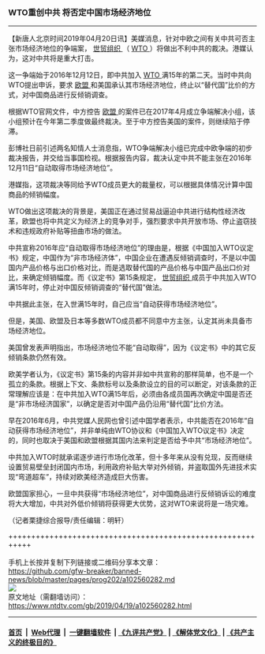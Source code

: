 ### WTO重创中共 将否定中国市场经济地位
------------------------

<div class="post_content" itemprop="articleBody">
 <p>
  【新唐人北京时间2019年04月20日讯】美媒消息，针对中欧之间有关中共可否主张市场经济地位的争端案，
  <a href="https://www.ntdtv.com/gb/世贸组织.htm">
   世贸组织
  </a>
  （
  <a href="https://www.ntdtv.com/gb/wto.htm">
   WTO
  </a>
  ）将做出不利中共的裁决。港媒认为，这对中共将是重大打击。
 </p>
 <p>
  这一争端始于2016年12月12日，即中共加入
  <a href="https://www.ntdtv.com/gb/wto.htm">
   WTO
  </a>
  满15年的第二天。当时中共向WTO提出申诉，要求
  <a href="https://www.ntdtv.com/gb/欧盟.htm">
   欧盟
  </a>
  和美国承认其市场经济地位，终止以“替代国”比价的方式，对中国商品进行反倾销调查。
 </p>
 <p>
  根据WTO官网文件，中方控告
  <a href="https://www.ntdtv.com/gb/欧盟.htm">
   欧盟
  </a>
  的案件已在2017年4月成立争端解决小组，该小组预计在今年第二季度做最终裁决。至于中方控告美国的案件，则继续陷于停滞。
 </p>
 <p>
  彭博社日前引述两名知情人士消息指，WTO争端解决小组已完成中欧争端的初步裁决报告，并交给当事国检视。根据报告内容，裁决认定中共不能主张在2016年12月11日“自动取得市场经济地位”。
 </p>
 <p>
  港媒指，这项裁决等同给予WTO成员更大的裁量权，可以根据具体情况计算中国商品的倾销幅度。
 </p>
 <p>
  WTO做出这项裁决的背景是，美国正在通过贸易战逼迫中共进行结构性经济改革，欧盟也将中共定义为经济上的竞争对手，强烈要求中共开放市场、停止盗窃技术和违规政府补贴等扭曲市场的做法。
 </p>
 <p>
  中共宣称2016年应“自动取得市场经济地位”的理由是，根据《中国加入WTO议定书》规定，中国作为“非市场经济体”，中国企业在遭遇反倾销调查时，不是以中国国内产品价格与出口价格对比，而是选取替代国的产品价格与中国产品出口价对比，来确定倾销幅度。而《议定书》第15条规定，
  <a href="https://www.ntdtv.com/gb/世贸组织.htm">
   世贸组织
  </a>
  成员于中共加入WTO满15年时，停止对中国反倾销调查的“替代国”做法。
 </p>
 <p>
  中共据此主张，在入世满15年时，自己应当“自动获得市场经济地位”。
 </p>
 <p>
  但是，美国、欧盟及日本等多数WTO成员都不同意中方主张，认定其尚未具备市场经济地位。
 </p>
 <p>
  美国曾发表声明指出，市场经济地位不能“自动取得”，因为《议定书》中的其它反倾销条款仍然有效。
 </p>
 <p>
  欧美学者认为，《议定书》第15条的内容并非如中共宣称的那样简单，也不是一个孤立的条款。根据上下文、条款标号以及条款设立的目的可以断定，对该条款的正常理解应该是：在中共加入WTO满15年后，必须由各成员国再次确定中国是否还是“非市场经济国家”，以确定是否对中国产品仍沿用“替代国”比价方法。
 </p>
 <p>
  早在2016年6月，中共党媒人民网也曾引述中国学者表示，中共能否在2016年“自动获得市场经济地位”，并非单纯由WTO协议和《中国加入WTO议定书》决定的，同时也取决于美国和欧盟根据其国内法来判定是否给予中共“市场经济地位”。
 </p>
 <p>
  中共加入WTO时就承诺逐步进行市场化改革，但十多年来从没有兑现，反而继续设置贸易壁垒封闭国内市场，利用政府补贴大举对外倾销，并盗取国外先进技术实现“弯道超车”，持续对欧美经济造成巨大伤害。
 </p>
 <p>
  欧盟国家担心，一旦中共获得“市场经济地位”，对中国商品进行反倾销诉讼的难度将大大增加，中共对外低价倾销将获得更大优势，这对WTO来说将是一场灾难。
 </p>
 <p>
  （记者栗捷综合报导/责任编辑：明轩）
 </p>
 <div class="single_ad">
 </div>
</div>

+++++++++++++++++++++++++++++++++++++++++++++++++++++++++++<br/><br/>
手机上长按并复制下列链接或二维码分享本文章：<br/>
https://github.com/gfw-breaker/banned-news/blob/master/pages/prog202/a102560282.md <br/>
<a href='https://github.com/gfw-breaker/banned-news/blob/master/pages/prog202/a102560282.md'><img src='https://github.com/gfw-breaker/banned-news/blob/master/pages/prog202/a102560282.md.png'/></a> <br/>
原文地址（需翻墙访问）：https://www.ntdtv.com/gb/2019/04/19/a102560282.html


------------------------
#### [首页](https://github.com/gfw-breaker/banned-news/blob/master/README.md) &nbsp;|&nbsp; [Web代理](https://github.com/labour-camp/helloworld) &nbsp;|&nbsp; [一键翻墙软件](https://github.com/gfw-breaker/nogfw/blob/master/README.md) &nbsp;| [《九评共产党》](https://github.com/gfw-breaker/9ping.md/blob/master/README.md#九评之一评共产党是什么) | [《解体党文化》](https://github.com/gfw-breaker/jtdwh.md/blob/master/README.md) | [《共产主义的终极目的》](https://github.com/gfw-breaker/gczydzjmd.md/blob/master/README.md)

